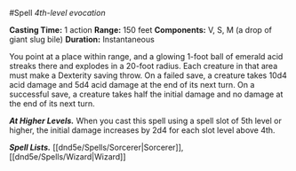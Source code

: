 #Spell
*4th-level evocation*

**Casting Time:** 1 action
**Range:** 150 feet
**Components:** V, S, M (a drop of giant slug bile)
**Duration:** Instantaneous

You point at a place within range, and a glowing 1-foot ball of emerald acid streaks there and explodes in a 20-foot radius. Each creature in that area must make a Dexterity saving throw. On a failed save, a creature takes 10d4 acid damage and 5d4 acid damage at the end of its next turn. On a successful save, a creature takes half the initial damage and no damage at the end of its next turn.

***At Higher Levels.*** When you cast this spell using a spell slot of 5th level or higher, the initial damage increases by 2d4 for each slot level above 4th.

***Spell Lists.*** [[dnd5e/Spells/Sorcerer\|Sorcerer]], [[dnd5e/Spells/Wizard\|Wizard]]